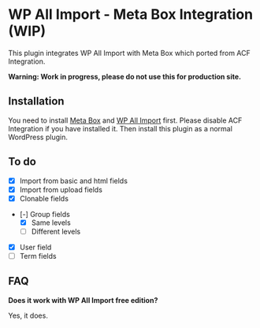 # WP All Import - Meta Box Integration (WIP)

This plugin integrates WP All Import with Meta Box which ported from ACF Integration.

**Warning: Work in progress, please do not use this for production site.**

## Installation

You need to install [Meta Box](https://wordpress.org/plugins/meta-box/) and [WP All Import](https://wordpress.org/plugins/wp-all-import/) first.
Please disable ACF Integration if you have installed it.
Then install this plugin as a normal WordPress plugin.

## To do
- [x] Import from basic and html fields
- [x] Import from upload fields
- [x] Clonable fields
- [-] Group fields
    - [x] Same levels
    - [ ] Different levels
- [x] User field
- [ ] Term fields

## FAQ
**Does it work with WP All Import free edition?** 

Yes, it does.